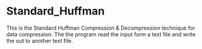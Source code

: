 # Standard_Huffman
This is the Standard Huffman Compression & Decompression technique for data compression.
The the program read the input form a text file and write the out to another text file.
